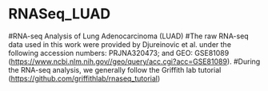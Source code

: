 # RNASeq_LUAD
#RNA-seq Analysis of Lung Adenocarcinoma (LUAD)
#The raw RNA-seq data used in this work were provided by Djureinovic et al. under the following accession numbers: PRJNA320473; and GEO: GSE81089 (https://www.ncbi.nlm.nih.gov//geo/query/acc.cgi?acc=GSE81089).
#During the RNA-seq analysis, we generally follow the Griffith lab tutorial (https://github.com/griffithlab/rnaseq_tutorial)
